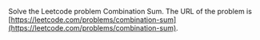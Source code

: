 Solve the Leetcode problem Combination Sum.
The URL of the problem is [https://leetcode.com/problems/combination-sum](https://leetcode.com/problems/combination-sum).
